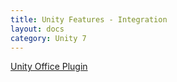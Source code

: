 ```yaml
---
title: Unity Features - Integration
layout: docs
category: Unity 7
---
```

[Unity Office Plugin](integration/unity-office-plugin)